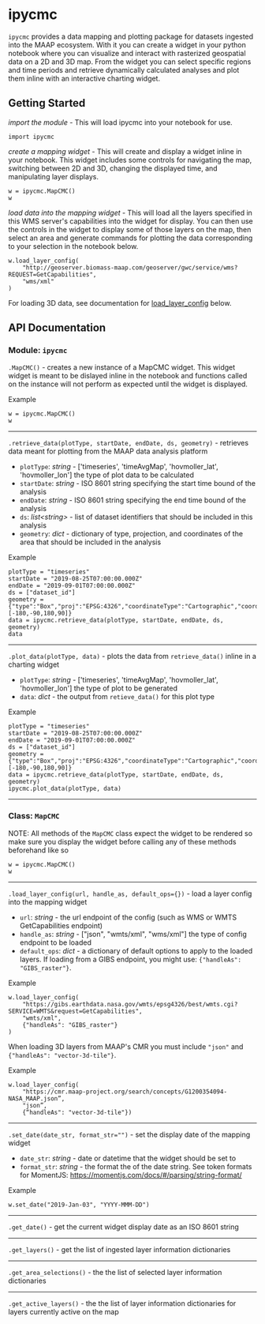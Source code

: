 # ipycmc

`ipycmc` provides a data mapping and plotting package for datasets ingested into the MAAP ecosystem. With it you can create a widget in your python notebook where you can visualize and interact with rasterized geospatial data on a 2D and 3D map. From the widget you can select specific regions and time periods and retrieve dynamically calculated analyses and plot them inline with an interactive charting widget.

## Getting Started

*import the module* - This will load ipycmc into your notebook for use.
```
import ipycmc
```

*create a mapping widget* - This will create and display a widget inline in your notebook. This widget includes some controls for navigating the map, switching between 2D and 3D, changing the displayed time, and manipulating layer displays.
```
w = ipycmc.MapCMC()
w
```

*load data into the mapping widget* - This will load all the layers specified in this WMS server's capabilities into the widget for display. You can then use the controls in the widget to display some of those layers on the map, then select an area and generate commands for plotting the data corresponding to your selection in the notebook below.
```
w.load_layer_config(
    "http://geoserver.biomass-maap.com/geoserver/gwc/service/wms?REQUEST=GetCapabilities",
    "wms/xml"
)

```
For loading 3D data, see documentation for [load_layer_config](#Class) below.

## API Documentation

### Module: `ipycmc`

`.MapCMC()` - creates a new instance of a MapCMC widget. This widget widget is meant to be dislayed inline in the notebook and functions called on the instance will not perform as expected until the widget is displayed.

Example
```
w = ipycmc.MapCMC()
w
```

---

`.retrieve_data(plotType, startDate, endDate, ds, geometry)` - retrieves data meant for plotting from the MAAP data analysis platform
 * `plotType`: _string_ - ['timeseries', 'timeAvgMap', 'hovmoller_lat', 'hovmoller_lon'] the type of plot data to be calculated
 * `startDate`: _string_ - ISO 8601 string specifying the start time bound of the analysis
 * `endDate`: _string_ - ISO 8601 string specifying the end time bound of the analysis
 * `ds`: _list\<string\>_ - list of dataset identifiers that should be included in this analysis
 * `geometry`: _dict_ - dictionary of type, projection, and coordinates of the area that should be included in the analysis

Example
```
plotType = "timeseries"
startDate = "2019-08-25T07:00:00.000Z"
endDate = "2019-09-01T07:00:00.000Z"
ds = ["dataset_id"]
geometry = {"type":"Box","proj":"EPSG:4326","coordinateType":"Cartographic","coordinates":[-180,-90,180,90]}
data = ipycmc.retrieve_data(plotType, startDate, endDate, ds, geometry)
data
```

---

`.plot_data(plotType, data)` - plots the data from `retrieve_data()` inline in a charting widget
 * `plotType`: _string_ - ['timeseries', 'timeAvgMap', 'hovmoller_lat', 'hovmoller_lon'] the type of plot to be generated
 * `data`: _dict_ - the output from `retieve_data()` for this plot type

Example
```
plotType = "timeseries"
startDate = "2019-08-25T07:00:00.000Z"
endDate = "2019-09-01T07:00:00.000Z"
ds = ["dataset_id"]
geometry = {"type":"Box","proj":"EPSG:4326","coordinateType":"Cartographic","coordinates":[-180,-90,180,90]}
data = ipycmc.retrieve_data(plotType, startDate, endDate, ds, geometry)
ipycmc.plot_data(plotType, data)
```

---

### Class: `MapCMC`

NOTE: All methods of the `MapCMC` class expect the widget to be rendered so make sure you display the widget before calling any of these methods beforehand like so

```
w = ipycmc.MapCMC()
w
```

---

`.load_layer_config(url, handle_as, default_ops={})` - load a layer config into the mapping widget
 * `url`: _string_ - the url endpoint of the config (such as WMS or WMTS GetCapabilities endpoint)
 * `handle_as`: _string_ - ["json", "wmts/xml", "wms/xml"] the type of config endpoint to be loaded
 * `default_ops`: _dict_ - a dictionary of default options to apply to the loaded layers. If loading from a GIBS endpoint, you might use: `{"handleAs": "GIBS_raster"}`.

Example
```
w.load_layer_config(
    "https://gibs.earthdata.nasa.gov/wmts/epsg4326/best/wmts.cgi?SERVICE=WMTS&request=GetCapabilities",
    "wmts/xml",
    {"handleAs": "GIBS_raster"}
)
```
When loading 3D layers from MAAP's CMR you must include `"json"` and `{"handleAs": "vector-3d-tile"}`.

Example
```
w.load_layer_config(
    "https://cmr.maap-project.org/search/concepts/G1200354094-NASA_MAAP.json”, 
    "json”,  
    {“handleAs": "vector-3d-tile"})
```
---

`.set_date(date_str, format_str="")` - set the display date of the mapping widget
 * `date_str`: _string_ - date or datetime that the widget should be set to
 * `format_str`: _string_ - the format the of the date string. See token formats for MomentJS: https://momentjs.com/docs/#/parsing/string-format/

Example
```
w.set_date("2019-Jan-03", "YYYY-MMM-DD")
```

---

`.get_date()` - get the current widget display date as an ISO 8601 string

---

`.get_layers()` - get the list of ingested layer information dictionaries

---

`.get_area_selections()` - the the list of selected layer information dictionaries

---

`.get_active_layers()` - the the list of layer information dictionaries for layers currently active on the map
